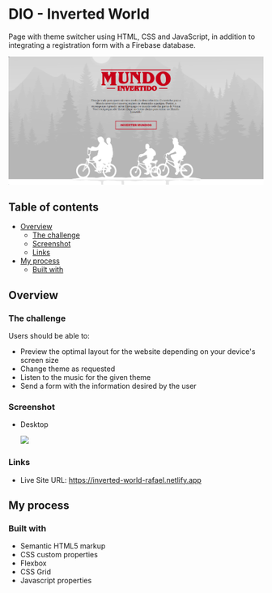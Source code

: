 # DIO - Inverted World

Page with theme switcher using HTML, CSS and JavaScript, in addition to integrating a registration form with a Firebase database.

![](images/main.png)

## Table of contents

- [Overview](#overview)
  - [The challenge](#the-challenge)
  - [Screenshot](#screenshot)
  - [Links](#links)
- [My process](#my-process)
  - [Built with](#built-with)

## Overview

### The challenge

Users should be able to:

- Preview the optimal layout for the website depending on your device's screen size
- Change theme as requested
- Listen to the music for the given theme
- Send a form with the information desired by the user

### Screenshot

  - Desktop
  
    ![](images/desktop.png)

### Links

- Live Site URL: https://inverted-world-rafael.netlify.app

## My process

### Built with

- Semantic HTML5 markup
- CSS custom properties
- Flexbox
- CSS Grid
- Javascript properties

